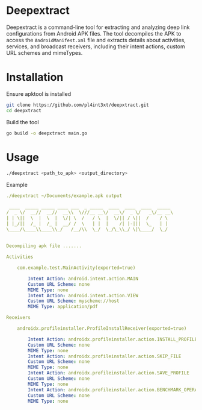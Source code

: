 # Deepextract
Deepextract is a command-line tool for extracting and analyzing deep link configurations from Android APK files. 
The tool decompiles the APK to access the `AndroidManifest.xml` file and extracts details about activities, services, and broadcast receivers, 
including their intent actions, custom URL schemes and mimeTypes.

# Installation
Ensure apktool is installed
```bash
git clone https://github.com/pl4int3xt/deepxtract.git
cd deepxtract
```
Build the tool

```bash
go build -o deepxtract main.go
```

# Usage
```bash
./deepxtract <path_to_apk> <output_directory>
```
Example
```yaml
./deepxtract ~/Documents/example.apk output

 ____  _____ _____ ____ ___  _ _____  ____  ____  ____  _____ 
/  _ \/  __//  __//  __\\  \///__ __\/  __\/  _ \/   _\/__ __\
| | \||  \  |  \  |  \/| \  /   / \  |  \/|| / \||  /    / \  
| |_/||  /_ |  /_ |  __/ /  \   | |  |    /| |-|||  \_   | |  
\____/\____\\____\\_/   /__/\\  \_/  \_/\_\\_/ \|\____/  \_/  
                                                                              
    
Decompiling apk file ....... 

Activities 

    com.example.test.MainActivity(exported=true) 

        Intent Action: android.intent.action.MAIN
        Custom URL Scheme: none
        MIME Type: none
        Intent Action: android.intent.action.VIEW
        Custom URL Scheme: myscheme://host
        MIME Type: application/pdf

Receivers 

    androidx.profileinstaller.ProfileInstallReceiver(exported=true) 

        Intent Action: androidx.profileinstaller.action.INSTALL_PROFILE
        Custom URL Scheme: none
        MIME Type: none
        Intent Action: androidx.profileinstaller.action.SKIP_FILE
        Custom URL Scheme: none
        MIME Type: none
        Intent Action: androidx.profileinstaller.action.SAVE_PROFILE
        Custom URL Scheme: none
        MIME Type: none
        Intent Action: androidx.profileinstaller.action.BENCHMARK_OPERATION
        Custom URL Scheme: none
        MIME Type: none



```

